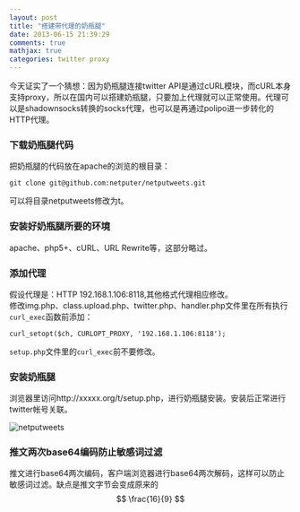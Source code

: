 ```yaml
---
layout: post
title: "搭建带代理的奶瓶腿"
date: 2013-06-15 21:39:29
comments: true
mathjax: true
categories: twitter proxy
---
```


今天证实了一个猜想：因为奶瓶腿连接twitter API是通过cURL模块，而cURL本身支持proxy，所以在国内可以搭建奶瓶腿，只要加上代理就可以正常使用。代理可以是shadownsocks转换的socks代理，也可以是再通过polipo进一步转化的HTTP代理。

<!--more-->

### 下载奶瓶腿代码

把奶瓶腿的代码放在apache的浏览的根目录：

```
git clone git@github.com:netputer/netputweets.git
```

可以将目录netputweets修改为t。

### 安装好奶瓶腿所要的环境

apache、php5+、cURL、URL Rewrite等，这部分略过。

### 添加代理

假设代理是：HTTP 192.168.1.106:8118,其他格式代理相应修改。  
修改img.php、class.upload.php、twitter.php、handler.php文件里在所有执行`curl_exec`函数前添加：

```
curl_setopt($ch, CURLOPT_PROXY, '192.168.1.106:8118');
```

`setup.php`文件里的`curl_exec`前不要修改。

### 安装奶瓶腿

浏览器里访问http://xxxxx.org/t/setup.php，进行奶瓶腿安装。安装后正常进行twitter帐号关联。

![netputweets](https://pbs.twimg.com/media/BMzloh6CMAEonlF.png:large)

### 推文两次base64编码防止敏感词过滤

推文进行base64两次编码，客户端浏览器进行base64两次解码，这样可以防止敏感词过滤。缺点是推文字节会变成原来的$$ \frac{16}{9} $$

